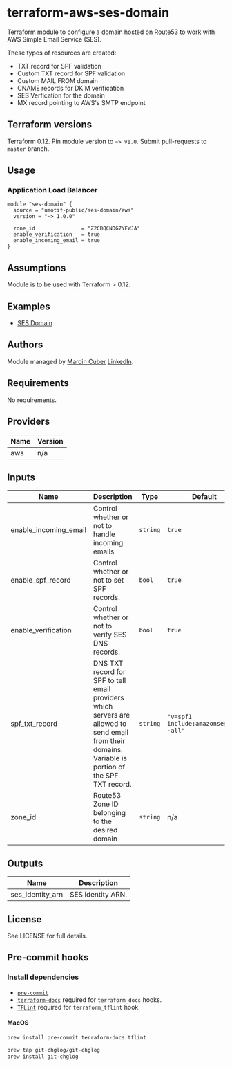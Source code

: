 # terraform-aws-ses-domain

Terraform module to configure a domain hosted on Route53 to work with AWS Simple Email Service (SES).

These types of resources are created:

* TXT record for SPF validation
* Custom TXT record for SPF validation
* Custom MAIL FROM domain
* CNAME records for DKIM verification
* SES Verfication for the domain
* MX record pointing to AWS's SMTP endpoint

## Terraform versions

Terraform 0.12. Pin module version to `~> v1.0`. Submit pull-requests to `master` branch.

## Usage

### Application Load Balancer

```hcl
module "ses-domain" {
  source = "umotif-public/ses-domain/aws"
  version = "~> 1.0.0"

  zone_id               = "Z2CBQCNDG7YEWJA"
  enable_verification   = true
  enable_incoming_email = true
}
```

## Assumptions

Module is to be used with Terraform > 0.12.

## Examples

* [SES Domain](https://github.com/umotif-public/terraform-aws-ses-domain/tree/master/examples/core)

## Authors

Module managed by [Marcin Cuber](https://github.com/marcincuber) [LinkedIn](https://www.linkedin.com/in/marcincuber/).

<!-- BEGINNING OF PRE-COMMIT-TERRAFORM DOCS HOOK -->
## Requirements

No requirements.

## Providers

| Name | Version |
|------|---------|
| aws | n/a |

## Inputs

| Name | Description | Type | Default | Required |
|------|-------------|------|---------|:--------:|
| enable\_incoming\_email | Control whether or not to handle incoming emails | `string` | `true` | no |
| enable\_spf\_record | Control whether or not to set SPF records. | `bool` | `true` | no |
| enable\_verification | Control whether or not to verify SES DNS records. | `bool` | `true` | no |
| spf\_txt\_record | DNS TXT record for SPF to tell email providers which servers are allowed to send email from their domains. Variable is portion of the SPF TXT record. | `string` | `"v=spf1 include:amazonses.com -all"` | no |
| zone\_id | Route53 Zone ID belonging to the desired domain | `string` | n/a | yes |

## Outputs

| Name | Description |
|------|-------------|
| ses\_identity\_arn | SES identity ARN. |

<!-- END OF PRE-COMMIT-TERRAFORM DOCS HOOK -->

## License

See LICENSE for full details.

## Pre-commit hooks

### Install dependencies

* [`pre-commit`](https://pre-commit.com/#install)
* [`terraform-docs`](https://github.com/segmentio/terraform-docs) required for `terraform_docs` hooks.
* [`TFLint`](https://github.com/terraform-linters/tflint) required for `terraform_tflint` hook.

#### MacOS

```bash
brew install pre-commit terraform-docs tflint

brew tap git-chglog/git-chglog
brew install git-chglog
```
